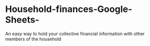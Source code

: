 # Household-finances-Google-Sheets-
An easy way to hold your collective financial information with other members of the household
